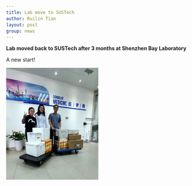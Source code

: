 ```yaml
---
title: Lab move to SUSTech
author: Ruilin Tian
layout: post
group: news
---
```


 **Lab moved back to SUSTech after 3 months at Shenzhen Bay Laboratory**
 
 A new start!
 
 <img src="/static/img/news/0423_lab_move.jpeg" width="50%" alt="0423_lab_move" class="img-fluid">
